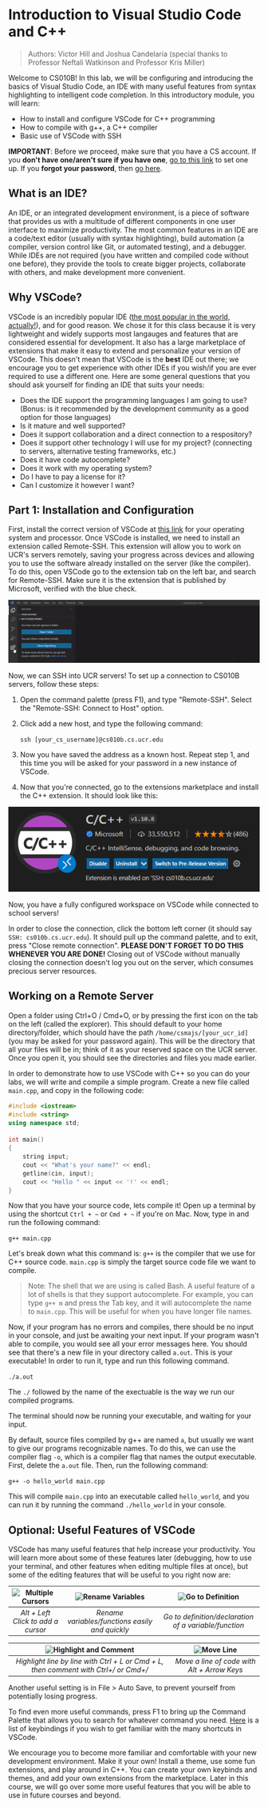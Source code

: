 # Introduction to Visual Studio Code and C++

> Authors: Victor Hill and Joshua Candelaria (special thanks to Professor Neftali Watkinson and Professor Kris Miller)

Welcome to CS010B! In this lab, we will be configuring and introducing the basics of Visual Studio Code, an IDE with many useful features from syntax highlighting to intelligent code completion. In this introductory module, you will learn:

* How to install and configure VSCode for C++ programming
* How to compile with g++, a C++ compiler
* Basic use of VSCode with SSH

**IMPORTANT**: Before we proceed, make sure that you have a CS account. If you **don't have one/aren't sure if you have one**, [go to this link](https://systems.engr.ucr.edu/createaccount) to set one up. If you **forgot your password**, then [go here](https://systems.engr.ucr.edu/policies/password).

## What is an IDE?

An IDE, or an integrated development environment, is a piece of software that provides us with a multitude of different components in one user interface to maximize productivity. The most common features in an IDE are a code/text editor (usually with syntax highlighting), build automation (a compiler, version control like Git, or automated testing), and a debugger. While IDEs are not required (you have written and compiled code without one before), they provide the tools to create bigger projects, collaborate with others, and make development more convenient.

## Why VSCode?

VSCode is an incredibly popular IDE ([the most popular in the world, actually!](https://insights.stackoverflow.com/survey/2021)), and for good reason. We chose it for this class because it is very lightweight and widely supports most langauges and features that are considered essential for development. It also has a large marketplace of extensions that make it easy to extend and personalize your version of VSCode. This doesn't mean that VSCode is the **best** IDE out there; we encourage you to get experience with other IDEs if you wish/if you are ever required to use a different one. Here are some general questions that you should ask yourself for finding an IDE that suits your needs:

* Does the IDE support the programming languages I am going to use? (Bonus: is it recommended by the development community as a good option for those languages)
* Is it mature and well supported?
* Does it support collaboration and a direct connection to a respository?
* Does it support other technology I will use for my project? (connecting to servers, alternative testing frameworks, etc.)
* Does it have code autocomplete?
* Does it work with my operating system?
* Do I have to pay a license for it?
* Can I customize it however I want?

## Part 1: Installation and Configuration

First, install the correct version of VSCode at [this link](https://code.visualstudio.com/download) for your operating system and processor. Once VSCode is installed, we need to install an extension called Remote-SSH. This extension will allow you to work on UCR's servers remotely, saving your progress across devices and allowing you to use the software already installed on the server (like the compiler). To do this, open VSCode go to the extension tab on the left bar, and search for Remote-SSH. Make sure it is the extension that is published by Microsoft, verified with the blue check.

<p align="center">
    <img src="images/installremotessh.gif" alt="Installing Remote-SSH Extension">
</p>

Now, we can SSH into UCR servers! To set up a connection to CS010B servers, follow these steps:

1. Open the command palette (press F1), and type "Remote-SSH". Select the "Remote-SSH: Connect to Host" option.
2. Click add a new host, and type the following command:

    ``` ssh [your_cs_username]@cs010b.cs.ucr.edu ```
3. Now you have saved the address as a known host. Repeat step 1, and this time you will be asked for your password in a new instance of VSCode.
4. Now that you're connected, go to the extensions marketplace and install the C++ extension. It should look like this:

<p align="center">
    <img src="images/cppextension.png" alt="C++ Extension">
</p>

Now, you have a fully configured workspace on VSCode while connected to school servers!

In order to close the connection, click the bottom left corner (it should say `SSH: cs010b.cs.ucr.edu`). It should pull up the command palette, and to exit, press "Close remote connection". **PLEASE DON'T FORGET TO DO THIS WHENEVER YOU ARE DONE!** Closing out of VSCode without manually closing the connection doesn't log you out on the server, which consumes precious server resources.

## Working on a Remote Server

Open a folder using Ctrl+O / Cmd+O, or by pressing the first icon on the tab on the left (called the explorer). This should default to your home directory/folder, which should have the path `/home/csmajs/[your_ucr_id]` (you may be asked for your password again). This will be the directory that all your files will be in; think of it as your reserved space on the UCR server. Once you open it, you should see the directories and files you made earlier.

In order to demonstrate how to use VSCode with C++ so you can do your labs, we will write and compile a simple program. Create a new file called `main.cpp`, and copy in the following code:

```cpp
#include <iostream>
#include <string>
using namespace std;

int main()
{
    string input;
    cout << "What's your name?" << endl;
    getline(cin, input);
    cout << "Hello " << input << '!' << endl;
}
```

Now that you have your source code, lets compile it! Open up a terminal by using the shortcut `Ctrl + ~` or `Cmd + ~` if you're on Mac. Now, type in and run the following command:

``` g++ main.cpp ```

Let's break down what this command is: `g++` is the compiler that we use for C++ source code. `main.cpp` is simply the target source code file we want to compile.

> Note: The shell that we are using is called Bash. A useful feature of a lot of shells is that they support autocomplete. For example, you can type ```g++ m``` and press the Tab key, and it will autocomplete the name to ```main.cpp```. This will be useful for when you have longer file names.

Now, if your program has no errors and compiles, there should be no input in your console, and just be awaiting your next input. If your program wasn't able to compile, you would see all your error messages here. You should see that there's a new file in your directory called `a.out`. This is your executable! In order to run it, type and run this following command.

``` ./a.out ```

The `./` followed by the name of the exectuable is the way we run our compiled programs.

The terminal should now be running your executable, and waiting for your input.

By default, source files compiled by g++ are named ```a```, but usually we want to give our programs recognizable names. To do this, we can use the compiler flag ```-o```, which is a compiler flag that names the output executable. First, delete the `a.out` file. Then, run the following command:

``` g++ -o hello_world main.cpp ```

This will compile ```main.cpp``` into an executable called ```hello_world```, and you can run it by running the command ```./hello_world``` in your console.

## Optional: Useful Features of VSCode

VSCode has many useful features that help increase your productivity. You will learn more about some of these features later (debugging, how to use your terminal, and other features when editing multiple files at once), but some of the editing features that will be useful to you right now are:

| ![Multiple Cursors](images/multiplecursor.gif) | ![Rename Variables](images/renamevariable.gif) | ![Go to Definition](images/gotodefinition.gif)
| :--: | :--: | :--: |
| *Alt + Left Click to add a cursor*| *Rename variables/functions easily and quickly*| *Go to definition/declaration of a variable/function* 

| ![Highlight and Comment](images/highlightandcomment.gif)| ![Move Line](images/moveline.gif)|
| :--: | :--: |
| *Highlight line by line with Ctrl + L or Cmd + L, then comment with Ctrl+/ or Cmd+/* | *Move a line of code with Alt + Arrow Keys* |

Another useful setting is in File > Auto Save, to prevent yourself from potentially losing progress.

To find even more useful commands, press F1 to bring up the Command Palette that allows you to search for whatever command you need. [Here](https://code.visualstudio.com/docs/getstarted/keybindings) is a list of keybindings if you wish to get familiar with the many shortcuts in VSCode.

We encourage you to become more familiar and comfortable with your new development environment. Make it your own! Install a theme, use some fun extensions, and play around in C++. You can create your own keybinds and themes, and add your own extensions from the marketplace. Later in this course, we will go over some more useful features that you will be able to use in future courses and beyond.

